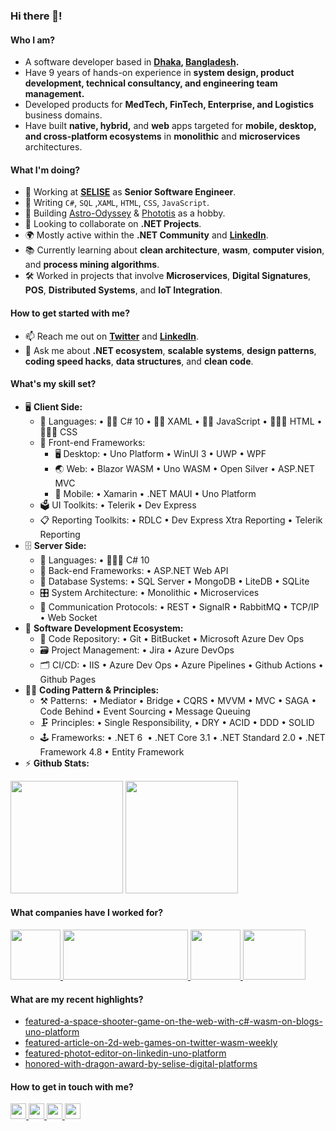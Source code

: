 ### Hi there 👋!

<!--
**asadullahrifat89/asadullahrifat89** is a ✨ _special_ ✨ repository because its `README.md` (this file) appears on your GitHub profile.

Here are some ideas to get you started:
-->
#### Who I am?
- A software developer based in **[Dhaka](https://en.wikipedia.org/wiki/Dhaka), [Bangladesh](https://en.wikipedia.org/wiki/Bangladesh).** 
- Have 9 years of hands-on experience in **system design, product development, technical consultancy, and engineering team management.** 
- Developed products for **MedTech, FinTech, Enterprise, and Logistics** business domains.
- Have built **native, hybrid,** and **web** apps targeted for **mobile, desktop, and cross-platform ecosystems** in **monolithic** and **microservices** architectures.

#### What I'm doing?
- 🏢 Working at **[SELISE](https://selise.ch/)** as **Senior Software Engineer**.
- 🔭 Writing `C#`, `SQL` ,`XAML`, `HTML`, `CSS`, `JavaScript`.
- 🥰 Building [Astro-Odyssey](https://github.com/asadullahrifat89/Astro-Odyssey-Uno-Platform) & [Phototis](https://github.com/asadullahrifat89/Phototis-Uno-Platform) as a hobby.
- 👯 Looking to collaborate on **.NET Projects**.
- 🌍 Mostly active within the **.NET Community** and **[LinkedIn](https://www.linkedin.com/in/asadullah-rifat)**.
- 📚 Currently learning about **clean architecture**, **wasm**, **computer vision**, and **process mining algorithms**.
- 🛠️ Worked in projects that involve **Microservices**, **Digital Signatures**, **POS**, **Distributed Systems**, and **IoT Integration**.

#### How to get started with me?
- 📫 Reach me out on **[Twitter](https://twitter.com/anonymus_7)** and **[LinkedIn](https://www.linkedin.com/in/asadullah-rifat)**.
- 💬 Ask me about **.NET ecosystem**, **scalable systems**, **design patterns**, **coding speed hacks**, **data structures**, and **clean code**.

#### What's my skill set?
- 🖥 **Client Side:** 
  - 📜 Languages: • 🧙🏻 C# 10 • 👨‍🏭 XAML • 👨‍🔧 JavaScript • 🧚🏻‍♂️ HTML • 👨🏻‍🎨 CSS
  - 🔬 Front-end Frameworks:   
    - 🖥 Desktop: • Uno Platform • WinUI 3 • UWP • WPF 
    - 🌏 Web: • Blazor WASM • Uno WASM • Open Silver • ASP.NET MVC  
    - 📱 Mobile: • Xamarin • .NET MAUI • Uno Platform
  - 🗳 UI Toolkits: • Telerik • Dev Express
  - 📋 Reporting Toolkits: • RDLC • Dev Express Xtra Reporting • Telerik Reporting
- 🗄️ **Server Side:**
  - 📜 Languages: • 🧙🏻‍♂️ C# 10
  - 🔭 Back-end Frameworks: • ASP.NET Web API
  - 💾 Database Systems: • SQL Server • MongoDB • LiteDB • SQLite
  - 🎛 System Architecture: • Monolithic • Microservices
  - 🔌 Communication Protocols: • REST • SignalR • RabbitMQ • TCP/IP • Web Socket
- 🎡 **Software Development Ecosystem:**
  - 📁 Code Repository: • Git • BitBucket • Microsoft Azure Dev Ops
  - 🗃 Project Management: • Jira • Azure DevOps
  - 🗂 CI/CD: • IIS • Azure Dev Ops • Azure Pipelines • Github Actions • Github Pages
- 🧙‍♂️ **Coding Pattern & Principles:**
  - ⚒ Patterns:  • Mediator • Bridge • CQRS • MVVM • MVC • SAGA • Code Behind • Event Sourcing • Message Queuing
  - 🗜 Principles: • Single Responsibility, • DRY • ACID • DDD • SOLID
  - 🕹 Frameworks: • .NET 6  • .NET Core 3.1 • .NET Standard 2.0 • .NET Framework 4.8 • Entity Framework
- ⚡ **Github Stats:**
<p float="left">
<img height="180em" src="https://github-readme-stats.vercel.app/api?username=asadullahrifat89&show_icons=true&hide_border=true&&count_private=true&include_all_commits=true" /> 
<img height="180em" src="https://github-readme-stats.vercel.app/api/top-langs/?username=asadullahrifat89&show_icons=true&hide_border=true&layout=compact&langs_count=8"/>
</p>

#### What companies have I worked for?
<p left="center">
  <a href="https://selise.ch/">
    <img src="https://media.flughafen-zuerich.ch/-/jssmedia/airport/portal/logos/circle/selise_zugeschnitten.png?vs=1&rev=8557543d724f4c918b6aac0f2fcebc7d" height=80>   </a> 
  <a href="https://3ssoftltd.com">
    <img src="https://3ssoftltd.com/wp-content/uploads/2021/08/logo-1.svg" height=80 width=200>
  </a>
  <a href="https://futurestartup.com/2015/05/20/this-startup-aims-to-solve-dhakas-traffic-problem-with-an-app-but-there-is-more-to-it/">
    <img src="https://is1-ssl.mzstatic.com/image/thumb/Purple49/v4/13/7e/6d/137e6dca-2956-bfec-a0bd-57d37ab63af0/source/512x512bb.jpg" height=80> 
  </a>
  <a href="https://www.celimited.com/">
    <img src="https://media-exp2.licdn.com/dms/image/C560BAQHExv1q9hPJsQ/company-logo_200_200/0/1596953488512?e=2147483647&v=beta&t=C1nc6JqP2kkOx1vGFxtL0iAqNIhB_Ulv62xyAm_hkNA" height=80 width=100>
  </a>
</p>

#### What are my recent highlights?
- [featured-a-space-shooter-game-on-the-web-with-c#-wasm-on-blogs-uno-platform](https://platform.uno/blog/a-space-shooter-game-on-the-web-with-c-wasm-and-uno-platform/)
- [featured-article-on-2d-web-games-on-twitter-wasm-weekly](https://twitter.com/WasmWeekly/status/1560266404171231232)
- [featured-photot-editor-on-linkedin-uno-platform](https://www.linkedin.com/posts/uno-platform_its-always-such-a-pleasure-to-see-what-our-activity-6963517756608495616-vfbo?utm_source=linkedin_share&utm_medium=member_desktop_web)
- [honored-with-dragon-award-by-selise-digital-platforms](https://www.linkedin.com/posts/asadullah-rifat_people-tech-culture-activity-6962505193817071616-ymfj?utm_source=linkedin_share&utm_medium=member_desktop_web)

#### How to get in touch with me?
<p left="center">
<a href="https://twitter.com/anonymus_7">
  <img src="https://img.shields.io/badge/twitter-%231DA1F2.svg?&style=for-the-badge&logo=twitter&logoColor=white" height=25">
</a> 
<a href="https://www.linkedin.com/in/asadullah-rifat">
  <img src="https://img.shields.io/badge/linkedin-%230077B5.svg?&style=for-the-badge&logo=linkedin&logoColor=white" height=25>
</a> 
<a href="https://www.facebook.com/Anonymus7/">
  <img src="https://img.shields.io/badge/Facebook-1877F2?style=for-the-badge&logo=facebook&logoColor=white" height=25>
</a>
<a href="mailto:asadullah.rifat@selise.ch">
  <img src="	https://img.shields.io/badge/Gmail-D14836?style=for-the-badge&logo=gmail&logoColor=white" height=25>
</a>
</p>
